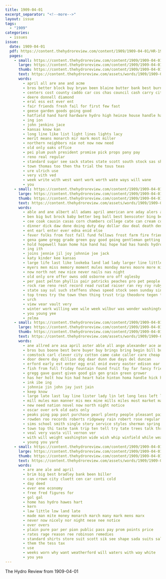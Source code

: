 ```yaml
---
title: 1909-04-01
excerpt_separator: "<!--more-->"
layout: issue
tags:
  - "1909"
categories:
  - issues
issue:
  date: 1909-04-01
  pdf: https://content.thehydroreview.com/content/1909/1909-04-01/HR-1909-04-01.pdf
  pages:
    - small: https://content.thehydroreview.com/content/1909/1909-04-01/small/HR-1909-04-01-01.jpg
      large: https://content.thehydroreview.com/content/1909/1909-04-01/large/HR-1909-04-01-01.jpg
      thumb: https://content.thehydroreview.com/content/1909/1909-04-01/thumbnails/HR-1909-04-01-01.jpg
      text: https://content.thehydroreview.com/assets/words/1909/1909-04-01/HR-1909-04-01-01.txt
      words:
        - april all are ane and acme
        - bros better block buy bryan been blaine butter bank best burns book but bill bonds
        - centers cost county caddo car cos chas council cash carry city come caso comp
        - deere donnell diamond
        - eral ess est ever ent
        - fair friends fresh fail for first few fast
        - geese garden goods going good
        - hatfield hand hard hardware hydro high heinze house handle hag has half
        - ing ion
        - john jenkins jace
        - kansas know kan
        - long line like list light lines lights lacy
        - merit means monarch mir mark most miller
        - northern neighbors nie not now new need
        - old only oaks office
        - pei plum push president promise pick props pany pay
        - reno real regular
        - standard sugar see sack states state scott south stock sas show seeds
        - town thomas too then tha trial the tous teas
        - ure ulrich use
        - very vith ved
        - week write with west want work worth wate ways will wane
        - you
    - small: https://content.thehydroreview.com/content/1909/1909-04-01/small/HR-1909-04-01-02.jpg
      large: https://content.thehydroreview.com/content/1909/1909-04-01/large/HR-1909-04-01-02.jpg
      thumb: https://content.thehydroreview.com/content/1909/1909-04-01/thumbnails/HR-1909-04-01-02.jpg
      text: https://content.thehydroreview.com/assets/words/1909/1909-04-01/HR-1909-04-01-02.txt
      words:
        - able and ane albert all adams april american are aday alers ago ata
        - ben big but brock baby better beg ball best benscoter bing been black bank bers beles basket business ban
        - cee coak causin casas corn chambers college cate can cream come company city comer child collins
        - dinner dick daw done doing duty day dollar dav deal death dents during does
        - ent earl enter ever edna enid else
        - fever folks from fost fall fund fellows frost farm fire friends field fine forget fant friend for few
        - gena game gregg grade green guy good going gentleman getting gentle
        - hold hopewell haan home him hand hai hope had has hands hydro half high homan harington
        - ing ith
        - joins jennie jil joy johnnie joe jack
        - katy kinder kee kansas
        - large life last like lookeba land lad lady larger line little ley leo lee let
        - myers men miss memory moment mules monday mares moore more mix must missouri many matter match may mat
        - now north not new nice never nails nas night
        - old only ore offer owns odd osborne oro off oglesby
        - per past pelton phyllis pair patricks peaches pro pet people place
        - rock rae reno rest record read rustad raiser ran rey roy ruby
        - state say sul such steffens shows speed stock seen sunday sing streets short sine sunda study sad stover shelton sen sun see shirey sherman suter special single steel springs still safe sons saturday sho sells santa school
        - top trees try the town then thing trust trip theodore tegen tee tow ture than times tor tell taken them team take thor
        - urch
        - view vear vault very
        - winter work willing wee wile week wilbur was wonder washington won weare willis walter wife weekly wark will world woods williams wars write watch west worlds western willin wadkins with worth
        - you young yee
        - zelma
    - small: https://content.thehydroreview.com/content/1909/1909-04-01/small/HR-1909-04-01-03.jpg
      large: https://content.thehydroreview.com/content/1909/1909-04-01/large/HR-1909-04-01-03.jpg
      thumb: https://content.thehydroreview.com/content/1909/1909-04-01/thumbnails/HR-1909-04-01-03.jpg
      text: https://content.thehydroreview.com/assets/words/1909/1909-04-01/HR-1909-04-01-03.txt
      words:
        - ane allred are asa april aster able all ange alexander ace and aue ale ater ask amo almond
        - bros bus boone best bere buyer buy brings bring begin bill but brown butter bound been bank bidding bis both business bridgeport boy blackwell bacon
        - comstock carl clever city cotton came cake caller care cheap case carly cordial comfort clinton car church come cream card corn cash change close coffee candies can college county cottee chambers
        - door deere day dillion dog daar dunn due days del duncan
        - erford early est enter egg eral enid every easter edison ear east easy
        - fish from full friday fountain found fruit fay far fancy friends fine for first fin farm few felt
        - gregg gave guest given good gin gen grain green grower
        - has her holt how hin had heart hale hinton homa handle hick hobart home horse hand hens hubbart house hydro harriet helps homes hill hainline hater held honor hardware homer high him hen hands herb hour harry habit
        - ink ibe ing
        - johnnie jin john jay just jain
        - keep know
        - large late last lay line lister lady lin let long less left lees lone lat life look law lefevre luther lose lease
        - mill mules man manner mis mex mine mills miles most market match mar monda morgan monday method mut miss money men may march must mallen mer many miller much mon moody maker meats milliner macy
        - new need nation novel now north night notice
        - oscar over ork old oats only
        - peaks ping pap past purchase pearl plenty people pleasant pair pong plain pleas pro present pretty peel peden pear per paper pete public pelton prais pack pail poe picking
        - rowden roo records roberts ridgeway rain robert rose regular rach rinearson renta rath road read recker roman roark roads
        - sims school smith single story service styles sherman spring see share sehr shape stock seed sieg stap sil summer short state sie stranger score span sun season suit sauer souvenir show student sister stands springs store such son seller sat sand shawnee sick schreck sal scott shreck saturday sale special six sunday scarth salmon stand supper seas sood stone
        - town top thi taste tank trip ten tell try tate trees talk thralls teen tax texas than tures ton trom the them thurs
        - veal very vasta vill vernon ver
        - with will weight washington wide wish whip winfield while weatherford week wife white wils water well wile work wall wilson why was wise went wheat wind want woods word willis
        - young you yard
    - small: https://content.thehydroreview.com/content/1909/1909-04-01/small/HR-1909-04-01-04.jpg
      large: https://content.thehydroreview.com/content/1909/1909-04-01/large/HR-1909-04-01-04.jpg
      thumb: https://content.thehydroreview.com/content/1909/1909-04-01/thumbnails/HR-1909-04-01-04.jpg
      text: https://content.thehydroreview.com/assets/words/1909/1909-04-01/HR-1909-04-01-04.txt
      words:
        - are ane ale and april
        - brim big best bradley bank been biller
        - can crown city cluett cen car conti cold
        - day deed
        - ever ene economy
        - free fred figures for
        - gol gal
        - home has hydro hawes hart
        - kern
        - law little low land late
        - made man mite money monarch march many mark mens marx
        - never now nicely nor night nese nee notice
        - over overs
        - plain pure par per pion public pass pay prom points price
        - rates rage reason ree robinson remedies
        - standard shirts store suit scott sik see shape sada suits sale show sae smart schaffner surgeon seems state sell sal
        - them the tess tax
        - use
        - weeks worn why want weatherford will waters with way white
        - you yea
---
```


The Hydro Review from 1909-04-01

<!--more-->

